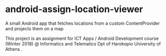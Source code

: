 # android-assign-location-viewer
A small Android app that fetches locations from a custom ContentProvider and projects them on a map

This project is an assignment for ICT Apps / Android Development course (Winter 2018) @ Informatics and Telematics Dpt of Harokopio University of Athens .
